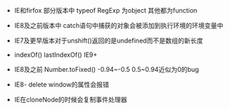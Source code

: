 + IE和firfox 部分版本中 typeof RegExp 为object 其他都为function

+ IE8及之前版本中 catch语句中捕获的对象会被添加到执行环境的环境变量中

+ IE7及更早版本对于unshift()返回的是undefined而不是数组的新长度

+ indexOf() lastIndexOf() IE9+

+ IE8及之前 Number.toFixed() -0.94~-0.5 0.5~0.94近似为0的bug

+ IE8- delete window的属性会报错

+ IE在cloneNode的时候会复制事件处理器